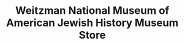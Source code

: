 ---
title: "Weitzman National Museum of American Jewish History Museum Store"
url: /philadelphia/weitzman-national-museum-of-american-jewish-history-museum-store/
shop: Andenken
---
